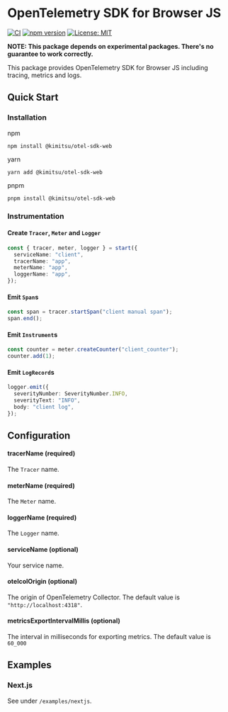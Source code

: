 # OpenTelemetry SDK for Browser JS

[![CI](https://github.com/YunosukeY/otel-sdk-web/actions/workflows/ci.yaml/badge.svg?branch=master&event=push)](https://github.com/YunosukeY/otel-sdk-web/actions/workflows/ci.yaml)
[![npm version](https://badge.fury.io/js/@kimitsu%2Fotel-sdk-web.svg)](https://badge.fury.io/js/@kimitsu%2Fotel-sdk-web)
[![License: MIT](https://img.shields.io/badge/License-MIT-yellow.svg)](https://opensource.org/licenses/MIT)

**NOTE: This package depends on experimental packages. There's no guarantee to work correctly.**

This package provides OpenTelemetry SDK for Browser JS including tracing, metrics and logs.

## Quick Start

### Installation

npm

```
npm install @kimitsu/otel-sdk-web
```

yarn

```
yarn add @kimitsu/otel-sdk-web
```

pnpm

```
pnpm install @kimitsu/otel-sdk-web
```

### Instrumentation

#### Create `Tracer`, `Meter` and `Logger`

```ts
const { tracer, meter, logger } = start({
  serviceName: "client",
  tracerName: "app",
  meterName: "app",
  loggerName: "app",
});
```

#### Emit `Span`s

```ts
const span = tracer.startSpan("client manual span");
span.end();
```

#### Emit `Instrument`s

```ts
const counter = meter.createCounter("client_counter");
counter.add(1);
```

#### Emit `LogRecord`s

```ts
logger.emit({
  severityNumber: SeverityNumber.INFO,
  severityText: "INFO",
  body: "client log",
});
```

## Configuration

#### tracerName (required)

The `Tracer` name.

#### meterName (required)

The `Meter` name.

#### loggerName (required)

The `Logger` name.

#### serviceName (optional)

Your service name.

#### otelcolOrigin (optional)

The origin of OpenTelemetry Collector.
The default value is `"http://localhost:4318"`.

#### metricsExportIntervalMillis (optional)

The interval in milliseconds for exporting metrics.
The default value is `60_000`

## Examples

### Next.js

See under `/examples/nextjs`.

